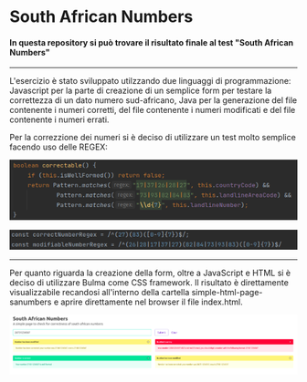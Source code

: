 # South African Numbers

<h4> In questa repository si può trovare il risultato finale al test "South African Numbers" </h4>

***

<p> L'esercizio è stato sviluppato utilzzando due linguaggi di programmazione: Javascript per la parte di creazione di un semplice form per testare la correttezza di un dato numero sud-africano, Java per la generazione del file contenente i numeri corretti, del file contenente i numeri modificati e del file contenente i numeri errati. </p>

<p> Per la correzzione dei numeri si è deciso di utilizzare un test molto semplice facendo uso delle REGEX: </p>

![coorectable function](https://github.com/MinusLee/southAfricanNumbers/blob/master/correctable.png "REGEX per il programma Java")

![correctable function js](https://github.com/MinusLee/southAfricanNumbers/blob/master/js-correctable.png "REGEX per il programma JavaScript")

***

<p> Per quanto riguarda la creazione della form, oltre a JavaScript e HTML si è deciso di utilizzare Bulma come CSS framework. Il risultato è direttamente visualizzabile recandosi all'interno della cartella simple-html-page-sanumbers e aprire direttamente nel browser il file index.html. </p>

![anteprima form](https://github.com/MinusLee/southAfricanNumbers/blob/master/anteprima-form.png)

